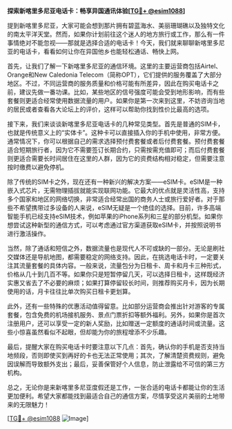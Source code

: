 **探索新喀里多尼亚电话卡：畅享异国通讯体验[[TG💪+ @esim1088](https://t.me/s/esim1088)]**

提到新喀里多尼亚，大家可能会想到那片拥有碧蓝海水、美丽珊瑚礁以及独特文化的南太平洋天堂。然而，如果你计划前往这个迷人的地方旅行或工作，那么有一件事情绝对不能忽视——那就是选择合适的电话卡！今天，我们就来聊聊新喀里多尼亚的电话卡，看看如何让你在异国他乡也能轻松通话、畅快上网。

首先，让我们了解一下新喀里多尼亚的通信环境。这里的主要运营商包括Airtel、Orange和New Caledonia Telecom（简称OPT），它们提供的服务覆盖了大部分地区。不过，不同运营商的服务质量和价格可能有所差异，因此在购买电话卡之前，建议先做一番功课。比如，某些地区的信号强度可能会受到地形影响，而有些套餐则更适合经常使用数据流量的用户。如果你是第一次来到这里，不妨咨询当地的居民或者查看各大论坛上的评价，这样可以帮助你找到性价比最高的选项。

接下来，我们来谈谈新喀里多尼亚电话卡的几种常见类型。首先是普通的SIM卡，也就是传统意义上的“实体卡”。这种卡可以直接插入你的手机中使用，非常方便。通常情况下，你可以根据自己的需求选择预付费套餐或者后付费套餐。预付费套餐适合短期旅行者，因为它不需要签订长期合约，只需按需充值即可；而后付费套餐则更适合需要长时间居住在这里的人群，因为它的资费结构相对稳定，但需要注意按时缴费以避免停机。

除了传统的SIM卡之外，现在还有一种新兴的解决方案——eSIM卡。eSIM是一种嵌入式芯片，无需物理插拔就能实现联网功能。它最大的优点就是灵活性高，支持多个国家和地区的网络切换，非常适合经常出国的商务人士或旅行爱好者。对于那些不希望携带过多设备的人来说，eSIM无疑是一个绝佳的选择。目前，许多高端智能手机已经支持eSIM技术，例如苹果的iPhone系列和三星的部分机型。如果你想尝试这种新型的通信方式，可以考虑通过官方渠道获取eSIM卡，并按照说明书进行激活操作。

当然，除了通话和短信之外，数据流量也是现代人不可或缺的一部分。无论是刷社交媒体还是导航地图，都需要稳定的网络支持。因此，在挑选电话卡时，一定要关注其流量套餐的具体内容。一般来说，流量包分为日租卡、周卡和月卡三种形式，价格从几十到几百不等。如果你只是短暂停留几天，可以选择日租卡，这样既经济实惠又省去了不必要的麻烦；如果打算停留较长时间，则推荐购买月卡，因为长期使用的话，月卡往往比单次购买日租卡更划算。

此外，还有一些特殊的优惠活动值得留意。比如部分运营商会推出针对游客的专属套餐，包含免费的机场接机服务、景点门票折扣等额外福利。另外，如果你是首次注册用户，还可以享受一定的新人奖励，比如赠送一定额度的通话时间或流量。这些小惊喜虽然看似不起眼，但却能为你的旅程增添不少乐趣。

最后，提醒大家在购买电话卡时要注意以下几点：首先，确认你的手机是否支持当地频段，否则即使买到再好的卡也无法正常使用；其次，了解清楚资费规则，避免因误解而导致额外支出；最后，妥善保管好个人信息，防止泄露给不可信的第三方机构。

总之，无论你是来新喀里多尼亚度假还是工作，一张合适的电话卡都能让你的生活更加便利。希望大家都能找到最适合自己的通信方案，尽情享受这片美丽的土地带来的无限魅力！

[[TG💪+ @esim1088](https://t.me/s/esim1088) ![Image](https://i.postimg.cc/4NQfJmqS/Snipaste-2025-05-13-00-14-12.png)]